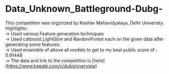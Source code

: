 # Data_Unknown_Battleground-Dubg-
This competition was orgznized by Keshav Mahavidyalaya, Delhi University.<br>
Highlights:<br>
-> Used various Feature generation techniques <br>
-> Used catboost,LightGbm and RandomForest each on the given data after generating some features.<br>
-> Used ensemble of above all models to get to my best public score of : 0.91448<br>
-> The data and link to the competition is [here] (https://www.kaggle.com/c/dubg/overview)
